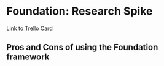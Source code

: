 Foundation: Research Spike
====
<a href="https://trello.com/c/UfsTzv9c/7-spike-foundation">Link to Trello Card</a>

<h2>Pros and Cons of using the Foundation framework</h2>
